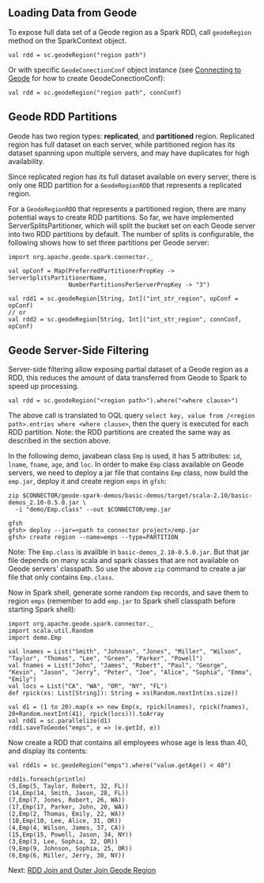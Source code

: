 ## Loading Data from Geode

To expose full data set of a Geode region as a Spark
RDD, call `geodeRegion` method on the SparkContext object.

```
val rdd = sc.geodeRegion("region path")
```

Or with specific `GeodeConectionConf` object instance (see 
[Connecting to  Geode](3_connecting.md) for how to create GeodeConectionConf):
```
val rdd = sc.geodeRegion("region path", connConf)
```

## Geode RDD Partitions

Geode has two region types: **replicated**, and
**partitioned** region. Replicated region has full dataset on
each server, while partitioned region has its dataset spanning
upon multiple servers, and may have duplicates for high 
availability.

Since replicated region has its full dataset available on every
server, there is only one RDD partition for a `GeodeRegionRDD` that 
represents a replicated region.

For a `GeodeRegionRDD` that represents a partitioned region, there are 
many potential  ways to create RDD partitions. So far, we have 
implemented ServerSplitsPartitioner, which will split the bucket set
on each Geode server into two RDD partitions by default.
The number of splits is configurable, the following shows how to set 
three partitions per Geode server:
```
import org.apache.geode.spark.connector._

val opConf = Map(PreferredPartitionerPropKey -> ServerSplitsPartitionerName,
                 NumberPartitionsPerServerPropKey -> "3")

val rdd1 = sc.geodeRegion[String, Int]("int_str_region", opConf = opConf)
// or
val rdd2 = sc.geodeRegion[String, Int]("int_str_region", connConf, opConf)  
```


## Geode Server-Side Filtering
Server-side filtering allow exposing partial dataset of a Geode region
as a RDD, this reduces the amount of data transferred from Geode to 
Spark to speed up processing.
```
val rdd = sc.geodeRegion("<region path>").where("<where clause>")
```

The above call is translated to OQL query `select key, value from /<region path>.entries where <where clause>`, then 
the query is executed for each RDD partition. Note: the RDD partitions are created the same way as described in the 
section above.

In the following demo, javabean class `Emp` is used, it has 5 attributes: `id`, `lname`, `fname`, `age`, and `loc`. 
In order to make `Emp` class available on Geode servers, we need to deploy a jar file that contains `Emp` class, 
now build the `emp.jar`,  deploy it and create region `emps` in `gfsh`:
```
zip $CONNECTOR/geode-spark-demos/basic-demos/target/scala-2.10/basic-demos_2.10-0.5.0.jar \
  -i "demo/Emp.class" --out $CONNECTOR/emp.jar
  
gfsh
gfsh> deploy --jar=<path to connector project>/emp.jar
gfsh> create region --name=emps --type=PARTITION 
```
Note: The `Emp.class` is availble in `basic-demos_2.10-0.5.0.jar`. But that jar file depends on many scala and spark 
classes that are not available on Geode servers' classpath. So use the above `zip` command to create a jar file that 
only contains `Emp.class`.  

Now in Spark shell, generate some random `Emp` records, and save them to region `emps` (remember to add `emp.jar` to 
Spark shell classpath before starting Spark shell):
```
import org.apache.geode.spark.connector._
import scala.util.Random
import demo.Emp

val lnames = List("Smith", "Johnson", "Jones", "Miller", "Wilson", "Taylor", "Thomas", "Lee", "Green", "Parker", "Powell")
val fnames = List("John", "James", "Robert", "Paul", "George", "Kevin", "Jason", "Jerry", "Peter", "Joe", "Alice", "Sophia", "Emma", "Emily")
val locs = List("CA", "WA", "OR", "NY", "FL")
def rpick(xs: List[String]): String = xs(Random.nextInt(xs.size))

val d1 = (1 to 20).map(x => new Emp(x, rpick(lnames), rpick(fnames), 20+Random.nextInt(41), rpick(locs))).toArray
val rdd1 = sc.parallelize(d1) 
rdd1.saveToGeode("emps", e => (e.getId, e))
```

Now create a RDD that contains all employees whose age is less than 40, and display its contents:
```
val rdd1s = sc.geodeRegion("emps").where("value.getAge() < 40")

rdd1s.foreach(println)
(5,Emp(5, Taylor, Robert, 32, FL))
(14,Emp(14, Smith, Jason, 28, FL))
(7,Emp(7, Jones, Robert, 26, WA))
(17,Emp(17, Parker, John, 20, WA))
(2,Emp(2, Thomas, Emily, 22, WA))
(10,Emp(10, Lee, Alice, 31, OR))
(4,Emp(4, Wilson, James, 37, CA))
(15,Emp(15, Powell, Jason, 34, NY))
(3,Emp(3, Lee, Sophia, 32, OR))
(9,Emp(9, Johnson, Sophia, 25, OR))
(6,Emp(6, Miller, Jerry, 30, NY))
```

Next: [RDD Join and Outer Join Geode Region](5_rdd_join.md)
